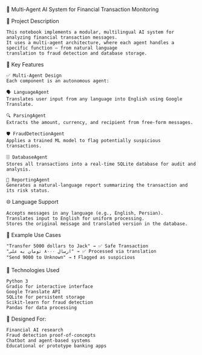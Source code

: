 🧠 Multi-Agent AI System for Financial Transaction Monitoring

  📄 Project Description

    This notebook implements a modular, multilingual AI system for analyzing financial transaction messages.
    It uses a multi-agent architecture, where each agent handles a specific function — from natural language
    translation to fraud detection and database storage.

  🔧 Key Features
    
    ✅ Multi-Agent Design
    Each component is an autonomous agent:

    🗣️ LanguageAgent
    Translates user input from any language into English using Google Translate.

    🔍 ParsingAgent
    Extracts the amount, currency, and recipient from free-form messages.

    🛡️ FraudDetectionAgent
    Applies a trained ML model to flag potentially suspicious transactions.

    🗄️ DatabaseAgent
    Stores all transactions into a real-time SQLite database for audit and analysis.

    📢 ReportingAgent
    Generates a natural-language report summarizing the transaction and its risk status.

🌐 Language Support

    Accepts messages in any language (e.g., English, Persian).
    Translates input to English for uniform processing.
    Stores the original message and translated version in the database.

🧪 Example Use Cases

    "Transfer 5000 dollars to Jack" → ✅ Safe Transaction
    "ارسال ۸۰۰۰ تومان به علی" → ✅ Processed via translation
    "Send 9000 to Unknown" → ❗ Flagged as suspicious

🧰 Technologies Used

    Python 3
    Gradio for interactive interface
    Google Translate API
    SQLite for persistent storage
    Scikit-learn for fraud detection
    Pandas for data processing

🧠 Designed For:

    Financial AI research
    Fraud detection proof-of-concepts
    Chatbot and agent-based systems
    Educational or prototype banking apps
